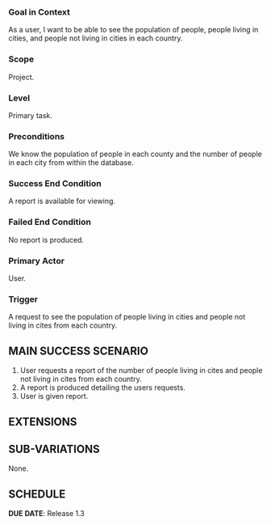 ### Goal in Context

As a user, I want to be able to see the population of people, people living in cities, and people not living in cities in each country.

### Scope

Project.

### Level

Primary task.

### Preconditions

We know the population of people in each county and the number of people in each city from within the database.

### Success End Condition

A report is available for viewing.

### Failed End Condition

No report is produced.

### Primary Actor

User.

### Trigger

A request to see the population of people living in cities and people not living in cites from each country.

## MAIN SUCCESS SCENARIO

1. User requests a report of the number of people living in cites and people not living in cites from each country.
2. A report is produced detailing the users requests.
3. User is given report.

## EXTENSIONS

## SUB-VARIATIONS

None.

## SCHEDULE

**DUE DATE**: Release 1.3